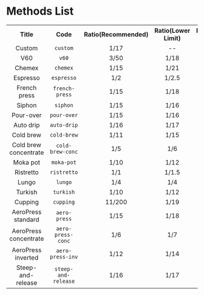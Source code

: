 # Methods List

<table>
	<tr align="center">
		<th>Title</th>
		<th>Code</th>
		<th>Ratio(Recommended)</th>
		<th>Ratio(Lower Limit)</th>
		<th>Ratio(Upper Limit)</th>
		<th>Grind(Lower Limit)</th>
		<th>Grind(Upper Limit)</th>
		<th>Water(g)</th>
		<th>Version</th>
	</tr>
	<tr align="center">
		<td>Custom</td>
		<td><code>custom</code></td>
		<td>1/17</td>
		<td>--</td>
		<td>--</td>
		<td>--</td>
		<td>--</td>
		<td>240</td>
		<td>>=0.1</td>
	</tr>
	<tr align="center">
		<td>V60</td>
		<td><code>v60</code></td>
		<td>3/50</td>
		<td>1/18</td>
		<td>1/14</td>
		<td>400</td>
		<td>700</td>
		<td>250</td>
		<td>>=0.1</td>
	</tr>
	<tr align="center">
		<td>Chemex</td>
		<td><code>chemex</code></td>
		<td>1/15</td>
		<td>1/21</td>
		<td>1/10</td>
		<td>410</td>
		<td>930</td>
		<td>240</td>
		<td>>=0.1</td>
	</tr>
	<tr align="center">
		<td>Espresso</td>
		<td><code>espresso</code></td>
		<td>1/2</td>
		<td>1/2.5</td>
		<td>1/1.5</td>
		<td>180</td>
		<td>380</td>
		<td>36</td>
		<td>>=0.1</td>
	</tr>
	<tr align="center">
		<td>French press</td>
		<td><code>french-press</code></td>
		<td>1/15</td>
		<td>1/18</td>
		<td>1/12</td>
		<td>690</td>
		<td>1300</td>
		<td>120</td>
		<td>>=0.1</td>
	</tr>
	<tr align="center">
		<td>Siphon</td>
		<td><code>siphon</code></td>
		<td>1/15</td>
		<td>1/16</td>
		<td>1/12</td>
		<td>375</td>
		<td>800</td>
		<td>240</td>
		<td>>=0.1</td>
	</tr>
	<tr align="center">
		<td>Pour-over</td>
		<td><code>pour-over</code></td>
		<td>1/15</td>
		<td>1/16</td>
		<td>1/14</td>
		<td>410</td>
		<td>930</td>
		<td>240</td>
		<td>>=0.2</td>
	</tr>
	<tr align="center">
		<td>Auto drip</td>
		<td><code>auto-drip</code></td>
		<td>1/16</td>
		<td>1/17</td>
		<td>1/14</td>
		<td>300</td>
		<td>900</td>
		<td>128</td>
		<td>>=0.2</td>
	</tr>
	<tr align="center">
		<td>Cold brew</td>
		<td><code>cold-brew</code></td>
		<td>1/11</td>
		<td>1/15</td>
		<td>1/8</td>
		<td>800</td>
		<td>1400</td>
		<td>242</td>
		<td>>=0.2</td>
	</tr>
	<tr align="center">
		<td>Cold brew concentrate</td>
		<td><code>cold-brew-conc</code></td>
		<td>1/5</td>
		<td>1/6</td>
		<td>1/4</td>
		<td>800</td>
		<td>1400</td>
		<td>120</td>
		<td>>=0.2</td>
	</tr>
	<tr align="center">
		<td>Moka pot</td>
		<td><code>moka-pot</code></td>
		<td>1/10</td>
		<td>1/12</td>
		<td>1/7</td>
		<td>360</td>
		<td>660</td>
		<td>60</td>
		<td>>=0.2</td>
	</tr>
	<tr align="center">
		<td>Ristretto</td>
		<td><code>ristretto</code></td>
		<td>1/1</td>
		<td>1/1.5</td>
		<td>1/1</td>
		<td>180</td>
		<td>380</td>
		<td>18</td>
		<td>>=0.3</td>
	</tr>
	<tr align="center">
		<td>Lungo</td>
		<td><code>lungo</code></td>
		<td>1/4</td>
		<td>1/4</td>
		<td>1/2.5</td>
		<td>180</td>
		<td>380</td>
		<td>72</td>
		<td>>=0.3</td>
	</tr>
	<tr align="center">
		<td>Turkish</td>
		<td><code>turkish</code></td>
		<td>1/10</td>
		<td>1/12</td>
		<td>1/8</td>
		<td>40</td>
		<td>220</td>
		<td>50</td>
		<td>>=0.3</td>
	</tr>
	<tr align="center">
		<td>Cupping</td>
		<td><code>cupping</code></td>
		<td>11/200</td>
		<td>1/19</td>
		<td>1/17</td>
		<td>460</td>
		<td>850</td>
		<td>150</td>
		<td>>=0.3</td>
	</tr>
	<tr align="center">
		<td>AeroPress standard</td>
		<td><code>aero-press</code></td>
		<td>1/15</td>
		<td>1/18</td>
		<td>1/12</td>
		<td>320</td>
		<td>960</td>
		<td>135</td>
		<td>>=0.4</td>
	</tr>
	<tr align="center">
		<td>AeroPress concentrate</td>
		<td><code>aero-press-conc</code></td>
		<td>1/6</td>
		<td>1/7</td>
		<td>1/5</td>
		<td>320</td>
		<td>960</td>
		<td>90</td>
		<td>>=0.4</td>
	</tr>
	<tr align="center">
		<td>AeroPress inverted</td>
		<td><code>aero-press-inv</code></td>
		<td>1/12</td>
		<td>1/14</td>
		<td>1/10</td>
		<td>320</td>
		<td>960</td>
		<td>132</td>
		<td>>=0.4</td>
	</tr>
	<tr align="center">
		<td>Steep-and-release</td>
		<td><code>steep-and-release</code></td>
		<td>1/16</td>
		<td>1/17</td>
		<td>1/14</td>
		<td>450</td>
		<td>825</td>
		<td>255</td>
		<td>>=0.4</td>
	</tr>
</table>


